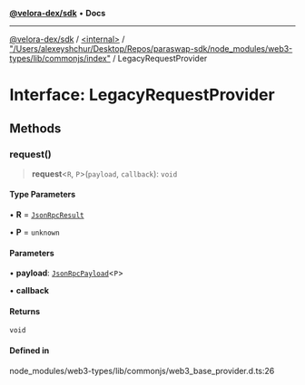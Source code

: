 [**@velora-dex/sdk**](../../../../README.md) • **Docs**

***

[@velora-dex/sdk](../../../../globals.md) / [\<internal\>](../../../README.md) / ["/Users/alexeyshchur/Desktop/Repos/paraswap-sdk/node\_modules/web3-types/lib/commonjs/index"](../README.md) / LegacyRequestProvider

# Interface: LegacyRequestProvider

## Methods

### request()

> **request**\<`R`, `P`\>(`payload`, `callback`): `void`

#### Type Parameters

• **R** = [`JsonRpcResult`](../../../type-aliases/JsonRpcResult.md)

• **P** = `unknown`

#### Parameters

• **payload**: [`JsonRpcPayload`](../../../type-aliases/JsonRpcPayload.md)\<`P`\>

• **callback**

#### Returns

`void`

#### Defined in

node\_modules/web3-types/lib/commonjs/web3\_base\_provider.d.ts:26
